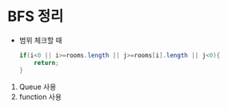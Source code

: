 # BFS 정리

- 범위 체크할 때

  ```java
  if(i<0 || i>=rooms.length || j>=rooms[i].length || j<0){
      return;
  }
  ```

  

1. Queue 사용
2. function 사용